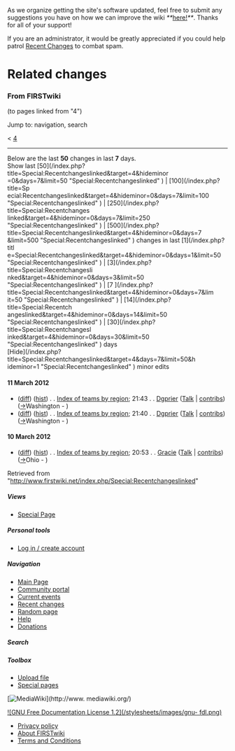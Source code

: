 As we organize getting the site's software updated, feel free to submit any
suggestions you have on how we can improve the wiki
_**_[here!](/index.php/User:Hallry/Suggestions "User:Hallry/Suggestions"
)_**_. Thanks for all of your support!

If you are an administrator, it would be greatly appreciated if you could help
patrol [Recent Changes](/index.php/Special:Recentchanges
"Special:Recentchanges" ) to combat spam.

# Related changes

### From FIRSTwiki

(to pages linked from "4")

Jump to: navigation, search

&lt; [4](/index.php?title=4&redirect=no "4" )  

* * *

Below are the last **50** changes in last **7** days.  
Show last [50](/index.php?title=Special:Recentchangeslinked&target=4&hideminor
=0&days=7&limit=50 "Special:Recentchangeslinked" ) | [100](/index.php?title=Sp
ecial:Recentchangeslinked&target=4&hideminor=0&days=7&limit=100
"Special:Recentchangeslinked" ) | [250](/index.php?title=Special:Recentchanges
linked&target=4&hideminor=0&days=7&limit=250 "Special:Recentchangeslinked" ) |
[500](/index.php?title=Special:Recentchangeslinked&target=4&hideminor=0&days=7
&limit=500 "Special:Recentchangeslinked" ) changes in last [1](/index.php?titl
e=Special:Recentchangeslinked&target=4&hideminor=0&days=1&limit=50
"Special:Recentchangeslinked" ) | [3](/index.php?title=Special:Recentchangesli
nked&target=4&hideminor=0&days=3&limit=50 "Special:Recentchangeslinked" ) | [7
](/index.php?title=Special:Recentchangeslinked&target=4&hideminor=0&days=7&lim
it=50 "Special:Recentchangeslinked" ) | [14](/index.php?title=Special:Recentch
angeslinked&target=4&hideminor=0&days=14&limit=50
"Special:Recentchangeslinked" ) | [30](/index.php?title=Special:Recentchangesl
inked&target=4&hideminor=0&days=30&limit=50 "Special:Recentchangeslinked" )
days  
[Hide](/index.php?title=Special:Recentchangeslinked&target=4&days=7&limit=50&h
ideminor=1 "Special:Recentchangeslinked" ) minor edits

#### 11 March 2012

  * ([diff](/index.php?title=Index_of_teams_by_region&curid=945&diff=93599&oldid=93598 "Index of teams by region" )) ([hist](/index.php?title=Index_of_teams_by_region&curid=945&action=history "Index of teams by region" )) . . [Index of teams by region](/index.php/Index_of_teams_by_region "Index of teams by region" ); 21:43 . . [Dgprier](/index.php?title=User:Dgprier&action=edit "User:Dgprier" ) ([Talk](/index.php/User_talk:Dgprier "User talk:Dgprier" ) | [contribs](/index.php?title=Special:Contributions&target=Dgprier "Special:Contributions" )) ([→](/index.php/Index_of_teams_by_region#Washington "Index of teams by region" )Washington - )
  * ([diff](/index.php?title=Index_of_teams_by_region&curid=945&diff=93598&oldid=93481 "Index of teams by region" )) ([hist](/index.php?title=Index_of_teams_by_region&curid=945&action=history "Index of teams by region" )) . . [Index of teams by region](/index.php/Index_of_teams_by_region "Index of teams by region" ); 21:40 . . [Dgprier](/index.php?title=User:Dgprier&action=edit "User:Dgprier" ) ([Talk](/index.php/User_talk:Dgprier "User talk:Dgprier" ) | [contribs](/index.php?title=Special:Contributions&target=Dgprier "Special:Contributions" )) ([→](/index.php/Index_of_teams_by_region#Washington "Index of teams by region" )Washington - )

#### 10 March 2012

  * ([diff](/index.php?title=Index_of_teams_by_region&curid=945&diff=93481&oldid=90450 "Index of teams by region" )) ([hist](/index.php?title=Index_of_teams_by_region&curid=945&action=history "Index of teams by region" )) . . [Index of teams by region](/index.php/Index_of_teams_by_region "Index of teams by region" ); 20:53 . . [Gracie](/index.php/User:Gracie "User:Gracie" ) ([Talk](/index.php/User_talk:Gracie "User talk:Gracie" ) | [contribs](/index.php?title=Special:Contributions&target=Gracie "Special:Contributions" )) ([→](/index.php/Index_of_teams_by_region#Ohio "Index of teams by region" )Ohio - )

Retrieved from
"<http://www.firstwiki.net/index.php/Special:Recentchangeslinked>"

##### Views

  * [Special Page](/index.php/Special:Recentchangeslinked/4)

##### Personal tools

  * [Log in / create account](/index.php?title=Special:Userlogin&returnto=Special:Recentchangeslinked)

[](/index.php/Main_Page "Main Page" )

##### Navigation

  * [Main Page](/index.php/Main_Page)
  * [Community portal](/index.php/FIRSTwiki:Community_portal)
  * [Current events](/index.php/Current_events)
  * [Recent changes](/index.php/Special:Recentchanges)
  * [Random page](/index.php/Special:Random)
  * [Help](/index.php/FIRSTwiki:Help)
  * [Donations](/index.php/FIRSTwiki:Site_support)

##### Search



##### Toolbox

  * [Upload file](/index.php/Special:Upload)
  * [Special pages](/index.php/Special:Specialpages)

[![MediaWiki](/skins/common/images/poweredby_mediawiki_88x31.png)](http://www.
mediawiki.org/)

[![GNU Free Documentation License 1.2](/stylesheets/images/gnu-
fdl.png)](http://www.gnu.org/copyleft/fdl.html)

  * [Privacy policy](/index.php/FIRSTwiki:Privacy_policy "FIRSTwiki:Privacy policy" )
  * [About FIRSTwiki](/index.php/FIRSTwiki:About "FIRSTwiki:About" )
  * [Terms and Conditions](/index.php/FIRSTwiki:Terms_and_conditions "FIRSTwiki:Terms and conditions" )

